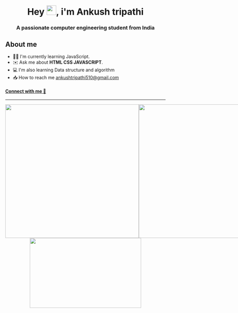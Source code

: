 <h1 align="center">Hey  <img width="30" height="30" src="https://camo.githubusercontent.com/e8e7b06ecf583bc040eb60e44eb5b8e0ecc5421320a92929ce21522dbc34c891/68747470733a2f2f6d656469612e67697068792e636f6d2f6d656469612f6876524a434c467a6361737252346961377a2f67697068792e676966">,
i'm Ankush tripathi</h1>
<h3 align="center">A passionate computer engineering student from India </h3>

<h2> About me</h2>

* 🧑‍💻 I'm currently learning JavaScript.
* ✉️ Ask me about **HTML CSS JAVASCRIPT**.
* 💻 I'm also learning Data structure and algorithm 
* 📥 How to reach me ankushtripathi510@gmail.com

[<h4 align="left"> Connect with me 💬</h4>](https://linktr.ee/ankushtripathii)
<hr>
<div style="display: flex; flex-direction: row;">
 <img class="img" width="420"  src="https://github-readme-stats-git-masterrstaa-rickstaa.vercel.app/api?username=ankushtripathii&show_icons=true&theme=tokyonight"/>
 <img class="img" width="420"  src="https://streak-stats.demolab.com/?user=ankushtripathii&theme=tokyonight"/>
</div>
<div align="center">
 <img class="img" width="350" height="220"  src="https://github-readme-stats-git-masterrstaa-rickstaa.vercel.app/api/top-langs/?username=ankushtripathii&theme=tokyonight" />
</div>
 

<!---
ankushtripathii/ankushtripathii is a ✨ special ✨ repository because its `README.md` (this file) appears on your GitHub profile.
You can click the Preview link to take a look at your changes.

--->
